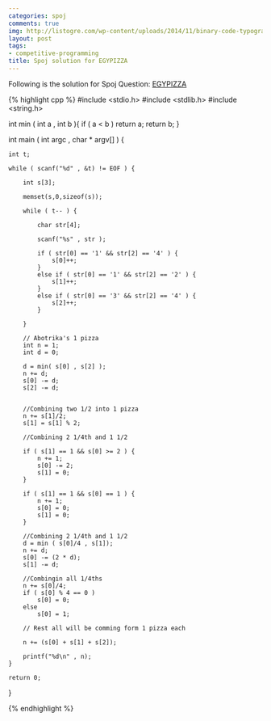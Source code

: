 ```yaml
---
categories: spoj
comments: true
img: http://listogre.com/wp-content/uploads/2014/11/binary-code-typography-hd-wallpaper-1920x1080-2619-672x372.png
layout: post
tags:
- competitive-programming
title: Spoj solution for EGYPIZZA
---
```


Following is the solution for Spoj Question: [EGYPIZZA](http://www.spoj.com/problems/EGYPIZZA/)

{% highlight cpp %}
#include <stdio.h>
#include <stdlib.h>
#include <string.h>

int min ( int a , int b ){
	if ( a < b )
		return a;
	return b;
}

int main ( int argc , char * argv[] ) {

	int t;

	while ( scanf("%d" , &t) != EOF ) {

		int s[3];
	
		memset(s,0,sizeof(s));
	
		while ( t-- ) {
	
			char str[4];
	
			scanf("%s" , str );
	
			if ( str[0] == '1' && str[2] == '4' ) {
				s[0]++;
			}
			else if ( str[0] == '1' && str[2] == '2' ) {
				s[1]++;
			}
			else if ( str[0] == '3' && str[2] == '4' ) {
				s[2]++;
			}

		}

		// Abotrika's 1 pizza
		int n = 1;
		int d = 0;

		d = min( s[0] , s[2] );
		n += d;
		s[0] -= d;
		s[2] -= d;

	
		//Combining two 1/2 into 1 pizza
		n += s[1]/2;
		s[1] = s[1] % 2;

		//Combining 2 1/4th and 1 1/2

		if ( s[1] == 1 && s[0] >= 2 ) {
			n += 1;
			s[0] -= 2;
			s[1] = 0;
		}

		if ( s[1] == 1 && s[0] == 1 ) {
			n += 1;
			s[0] = 0;
			s[1] = 0;
		}

		//Combining 2 1/4th and 1 1/2
		d = min ( s[0]/4 , s[1]);
		n += d;
		s[0] -= (2 * d);
		s[1] -= d;

		//Combingin all 1/4ths
		n += s[0]/4;
		if ( s[0] % 4 == 0 )
			s[0] = 0;
		else
			s[0] = 1;

		// Rest all will be comming form 1 pizza each

		n += (s[0] + s[1] + s[2]);
	
		printf("%d\n" , n);
	}

	return 0;
}

{% endhighlight %}